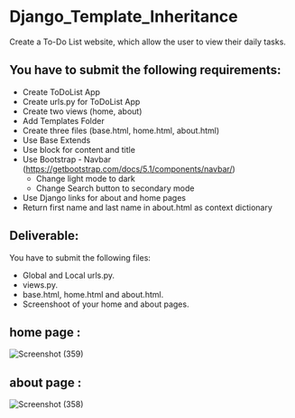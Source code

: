 # Django_Template_Inheritance

Create a To-Do List website, which allow the user to view their daily tasks.

## You have to submit the following requirements:

- Create ToDoList App
- Create urls.py for ToDoList App
- Create two views (home, about)
- Add Templates Folder
- Create three files (base.html, home.html, about.html)
- Use Base Extends
- Use block for content and title
- Use Bootstrap - Navbar (https://getbootstrap.com/docs/5.1/components/navbar/)
    - Change light mode to dark
    - Change Search button to secondary mode
- Use Django links for about and home pages
- Return first name and last name in about.html as context dictionary

## Deliverable:
You have to submit the following files:
- Global and Local urls.py.
- views.py.
- base.html, home.html and about.html.
- Screenshoot of your home and about pages.

## home page :

![Screenshot (359)](https://user-images.githubusercontent.com/63616896/169824828-d4bf1c63-d1d2-4829-8aee-119652811cf8.png)

## about page :

![Screenshot (358)](https://user-images.githubusercontent.com/63616896/169824908-0072139d-6760-4c04-9a7d-34c12dcacc76.png)
